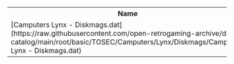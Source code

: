 <table>
<tr><th>Name</th><th>Size</th></tr>
<tr><td>
[Camputers Lynx - Diskmags.dat](https://raw.githubusercontent.com/open-retrogaming-archive/dat-catalog/main/root/basic/TOSEC/Camputers/Lynx/Diskmags/Camputers Lynx - Diskmags.dat)
</td><td>921</td></tr>
</table>
